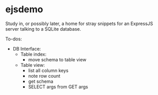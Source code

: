 # ejsdemo
Study in, or possibly later, a home for stray snippets for an ExpressJS server talking to a SQLite database.

To-dos:
- DB Interface:
    - Table index:
        - move schema to table view
    - Table view:
        - list all column keys
        - note row count
        - get schema
        - SELECT args from GET args
